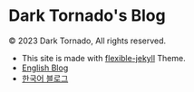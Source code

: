 # Dark Tornado's Blog
© 2023 Dark Tornado, All rights reserved.

- This site is made with [flexible-jekyll](https://github.com/artemsheludko/flexible-jekyll) Theme.
- [English Blog](https://darktornado.github.io/)
- [한국어 블로그](https://darktornado.github.io/blog/)
